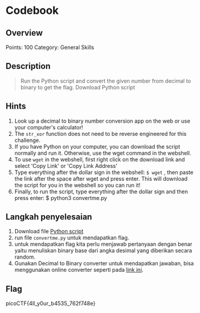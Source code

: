 # Codebook

## Overview

Points: 100
Category: General Skills

## Description

> Run the Python script and convert the given number from decimal to binary to get the flag.
Download Python script

## Hints

1. Look up a decimal to binary number conversion app on the web or use your computer's calculator!
2. The `str_xor` function does not need to be reverse engineered for this challenge.
3. If you have Python on your computer, you can download the script normally and run it. Otherwise, use the wget command in the webshell.
4. To use `wget` in the webshell, first right click on the download link and select 'Copy Link' or 'Copy Link Address'
5. Type everything after the dollar sign in the webshell: `$ wget` , then paste the link after the space after wget and press enter. This will download the script for you in the webshell so you can run it!
6. Finally, to run the script, type everything after the dollar sign and then press enter: $ python3 convertme.py

## Langkah penyelesaian
1. Download file [Python script](https://artifacts.picoctf.net/c/22/convertme.py)
2. run file `convertme.py` untuk mendapatkan flag.
3. untuk mendapatkan flag kita perlu menjawab pertanyaan dengan benar yaitu menuliskan binary base dari angka desimal yang diberikan secara random.
4. Gunakan Decimal to Binary converter untuk mendapatkan jawaban, bisa menggunakan online converter seperti pada [link ini](https://www.rapidtables.com/convert/number/ascii-hex-bin-dec-converter.html).



## Flag

picoCTF{4ll_y0ur_b4535_762f748e}

